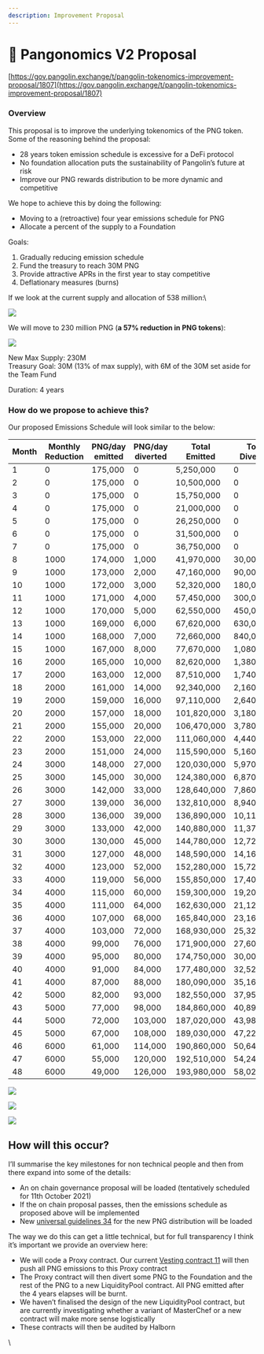 ```yaml
---
description: Improvement Proposal
---
```


# 📌 Pangonomics V2 Proposal

[https://gov.pangolin.exchange/t/pangolin-tokenomics-improvement-proposal/1807](https://gov.pangolin.exchange/t/pangolin-tokenomics-improvement-proposal/1807)

### Overview

This proposal is to improve the underlying tokenomics of the PNG token. Some of the reasoning behind the proposal:

* 28 years token emission schedule is excessive for a DeFi protocol
* No foundation allocation puts the sustainability of Pangolin’s future at risk
* Improve our PNG rewards distribution to be more dynamic and competitive

We hope to achieve this by doing the following:

* Moving to a (retroactive) four year emissions schedule for PNG
* Allocate a percent of the supply to a Foundation

Goals:

1. Gradually reducing emission schedule
2. Fund the treasury to reach 30M PNG
3. Provide attractive APRs in the first year to stay competitive
4. Deflationary measures (burns)

If we look at the current supply and allocation of 538 million:\


![](https://aws1.discourse-cdn.com/standard11/uploads/png/optimized/1X/2759594635819ab4660873108f17e0e30f529552\_2\_602x241.png)

We will move to 230 million PNG (**a 57% reduction in PNG tokens**):

![](https://aws1.discourse-cdn.com/standard11/uploads/png/original/1X/6f88b984cff9368b0fc1160878c63d347478a2b3.png)

New Max Supply: 230M\
Treasury Goal: 30M (13% of max supply), with 6M of the 30M set aside for the Team Fund

Duration: 4 years

### How do we propose to achieve this?

Our proposed Emissions Schedule will look similar to the below:

| Month | Monthly Reduction | PNG/day emitted | PNG/day diverted | Total Emitted | Total Diverted | Total In Treasury | Total Burned | Total Supply |
| ----- | ----------------- | --------------- | ---------------- | ------------- | -------------- | ----------------- | ------------ | ------------ |
| 1     | 0                 | 175,000         | 0                | 5,250,000     | 0              | 14,000,000        | 0            | 25,250,000   |
| 2     | 0                 | 175,000         | 0                | 10,500,000    | 0              | 14,000,000        | 0            | 30,500,000   |
| 3     | 0                 | 175,000         | 0                | 15,750,000    | 0              | 14,000,000        | 0            | 35,750,000   |
| 4     | 0                 | 175,000         | 0                | 21,000,000    | 0              | 14,000,000        | 0            | 41,000,000   |
| 5     | 0                 | 175,000         | 0                | 26,250,000    | 0              | 14,000,000        | 0            | 46,250,000   |
| 6     | 0                 | 175,000         | 0                | 31,500,000    | 0              | 14,000,000        | 0            | 51,500,000   |
| 7     | 0                 | 175,000         | 0                | 36,750,000    | 0              | 14,000,000        | 0            | 56,750,000   |
| 8     | 1000              | 174,000         | 1,000            | 41,970,000    | 30,000         | 14,030,000        | 0            | 62,000,000   |
| 9     | 1000              | 173,000         | 2,000            | 47,160,000    | 90,000         | 14,090,000        | 0            | 67,250,000   |
| 10    | 1000              | 172,000         | 3,000            | 52,320,000    | 180,000        | 14,180,000        | 0            | 72,500,000   |
| 11    | 1000              | 171,000         | 4,000            | 57,450,000    | 300,000        | 14,300,000        | 0            | 77,750,000   |
| 12    | 1000              | 170,000         | 5,000            | 62,550,000    | 450,000        | 14,450,000        | 0            | 83,000,000   |
| 13    | 1000              | 169,000         | 6,000            | 67,620,000    | 630,000        | 14,630,000        | 0            | 88,250,000   |
| 14    | 1000              | 168,000         | 7,000            | 72,660,000    | 840,000        | 14,840,000        | 0            | 93,500,000   |
| 15    | 1000              | 167,000         | 8,000            | 77,670,000    | 1,080,000      | 15,080,000        | 0            | 98,750,000   |
| 16    | 2000              | 165,000         | 10,000           | 82,620,000    | 1,380,000      | 15,380,000        | 0            | 104,000,000  |
| 17    | 2000              | 163,000         | 12,000           | 87,510,000    | 1,740,000      | 15,740,000        | 0            | 109,250,000  |
| 18    | 2000              | 161,000         | 14,000           | 92,340,000    | 2,160,000      | 16,160,000        | 0            | 114,500,000  |
| 19    | 2000              | 159,000         | 16,000           | 97,110,000    | 2,640,000      | 16,640,000        | 0            | 119,750,000  |
| 20    | 2000              | 157,000         | 18,000           | 101,820,000   | 3,180,000      | 17,180,000        | 0            | 125,000,000  |
| 21    | 2000              | 155,000         | 20,000           | 106,470,000   | 3,780,000      | 17,780,000        | 0            | 130,250,000  |
| 22    | 2000              | 153,000         | 22,000           | 111,060,000   | 4,440,000      | 18,440,000        | 0            | 135,500,000  |
| 23    | 2000              | 151,000         | 24,000           | 115,590,000   | 5,160,000      | 19,160,000        | 0            | 140,750,000  |
| 24    | 3000              | 148,000         | 27,000           | 120,030,000   | 5,970,000      | 19,970,000        | 0            | 146,000,000  |
| 25    | 3000              | 145,000         | 30,000           | 124,380,000   | 6,870,000      | 20,870,000        | 0            | 151,250,000  |
| 26    | 3000              | 142,000         | 33,000           | 128,640,000   | 7,860,000      | 21,860,000        | 0            | 156,500,000  |
| 27    | 3000              | 139,000         | 36,000           | 132,810,000   | 8,940,000      | 22,940,000        | 0            | 161,750,000  |
| 28    | 3000              | 136,000         | 39,000           | 136,890,000   | 10,110,000     | 24,110,000        | 0            | 167,000,000  |
| 29    | 3000              | 133,000         | 42,000           | 140,880,000   | 11,370,000     | 25,370,000        | 0            | 172,250,000  |
| 30    | 3000              | 130,000         | 45,000           | 144,780,000   | 12,720,000     | 26,720,000        | 0            | 177,500,000  |
| 31    | 3000              | 127,000         | 48,000           | 148,590,000   | 14,160,000     | 28,160,000        | 0            | 182,750,000  |
| 32    | 4000              | 123,000         | 52,000           | 152,280,000   | 15,720,000     | 29,720,000        | 0            | 188,000,000  |
| 33    | 4000              | 119,000         | 56,000           | 155,850,000   | 17,400,000     | 30,000,000        | 1,400,000    | 193,250,000  |
| 34    | 4000              | 115,000         | 60,000           | 159,300,000   | 19,200,000     | 30,000,000        | 3,200,000    | 195,300,000  |
| 35    | 4000              | 111,000         | 64,000           | 162,630,000   | 21,120,000     | 30,000,000        | 5,120,000    | 198,630,000  |
| 36    | 4000              | 107,000         | 68,000           | 165,840,000   | 23,160,000     | 30,000,000        | 7,160,000    | 201,840,000  |
| 37    | 4000              | 103,000         | 72,000           | 168,930,000   | 25,320,000     | 30,000,000        | 9,320,000    | 204,930,000  |
| 38    | 4000              | 99,000          | 76,000           | 171,900,000   | 27,600,000     | 30,000,000        | 11,600,000   | 207,900,000  |
| 39    | 4000              | 95,000          | 80,000           | 174,750,000   | 30,000,000     | 30,000,000        | 14,000,000   | 210,750,000  |
| 40    | 4000              | 91,000          | 84,000           | 177,480,000   | 32,520,000     | 30,000,000        | 16,520,000   | 213,480,000  |
| 41    | 4000              | 87,000          | 88,000           | 180,090,000   | 35,160,000     | 30,000,000        | 19,160,000   | 216,090,000  |
| 42    | 5000              | 82,000          | 93,000           | 182,550,000   | 37,950,000     | 30,000,000        | 21,950,000   | 218,550,000  |
| 43    | 5000              | 77,000          | 98,000           | 184,860,000   | 40,890,000     | 30,000,000        | 24,890,000   | 220,860,000  |
| 44    | 5000              | 72,000          | 103,000          | 187,020,000   | 43,980,000     | 30,000,000        | 27,980,000   | 223,020,000  |
| 45    | 5000              | 67,000          | 108,000          | 189,030,000   | 47,220,000     | 30,000,000        | 31,220,000   | 225,030,000  |
| 46    | 6000              | 61,000          | 114,000          | 190,860,000   | 50,640,000     | 30,000,000        | 34,640,000   | 226,860,000  |
| 47    | 6000              | 55,000          | 120,000          | 192,510,000   | 54,240,000     | 30,000,000        | 38,240,000   | 228,510,000  |
| 48    | 6000              | 49,000          | 126,000          | 193,980,000   | 58,020,000     | 30,000,000        | 42,000,000   | 230,000,000  |

![](https://aws1.discourse-cdn.com/standard11/uploads/png/optimized/1X/c101c74fed1c0a1adb6dfabb742d3ace76b58db7\_2\_570x352.png)

![](https://aws1.discourse-cdn.com/standard11/uploads/png/optimized/1X/254737896835045b512c9d804406525f843d1ac9\_2\_602x372.png)

![](https://aws1.discourse-cdn.com/standard11/uploads/png/optimized/1X/13c4534d8c9b91dae3cad7defcde606177249ea0\_2\_602x372.png)

## How will this occur?

I’ll summarise the key milestones for non technical people and then from there expand into some of the details:

* An on chain governance proposal will be loaded (tentatively scheduled for 11th October 2021)
* If the on chain proposal passes, then the emissions schedule as proposed above will be implemented
* New [universal guidelines 34](ug-for-png-rewards.md) for the new PNG distribution will be loaded

The way we do this can get a little technical, but for full transparency I think it’s important we provide an overview here:

* We will code a Proxy contract. Our current [Vesting contract 11](https://cchain.explorer.avax.network/address/0x6747AC215dAFfeE03a42F49FebB6ab448E12acEe/transactions) will then push all PNG emissions to this Proxy contract
* The Proxy contract will then divert some PNG to the Foundation and the rest of the PNG to a new LiquidityPool contract. All PNG emitted after the 4 years elapses will be burnt.
* We haven’t finalised the design of the new LiquidityPool contract, but are currently investigating whether a variant of MasterChef or a new contract will make more sense logistically
* These contracts will then be audited by Halborn

\
